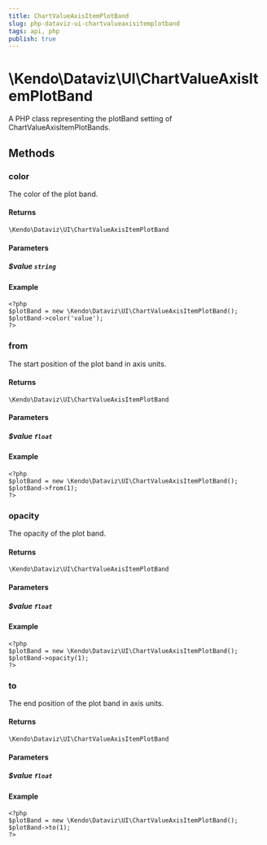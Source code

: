 ```yaml
---
title: ChartValueAxisItemPlotBand
slug: php-dataviz-ui-chartvalueaxisitemplotband
tags: api, php
publish: true
---
```


# \Kendo\Dataviz\UI\ChartValueAxisItemPlotBand

A PHP class representing the plotBand setting of ChartValueAxisItemPlotBands.


## Methods

### color
The color of the plot band.

#### Returns
`\Kendo\Dataviz\UI\ChartValueAxisItemPlotBand`

#### Parameters

##### $value `string`



#### Example 
    <?php
    $plotBand = new \Kendo\Dataviz\UI\ChartValueAxisItemPlotBand();
    $plotBand->color('value');
    ?>

### from
The start position of the plot band in axis units.

#### Returns
`\Kendo\Dataviz\UI\ChartValueAxisItemPlotBand`

#### Parameters

##### $value `float`



#### Example 
    <?php
    $plotBand = new \Kendo\Dataviz\UI\ChartValueAxisItemPlotBand();
    $plotBand->from(1);
    ?>

### opacity
The opacity of the plot band.

#### Returns
`\Kendo\Dataviz\UI\ChartValueAxisItemPlotBand`

#### Parameters

##### $value `float`



#### Example 
    <?php
    $plotBand = new \Kendo\Dataviz\UI\ChartValueAxisItemPlotBand();
    $plotBand->opacity(1);
    ?>

### to
The end position of the plot band in axis units.

#### Returns
`\Kendo\Dataviz\UI\ChartValueAxisItemPlotBand`

#### Parameters

##### $value `float`



#### Example 
    <?php
    $plotBand = new \Kendo\Dataviz\UI\ChartValueAxisItemPlotBand();
    $plotBand->to(1);
    ?>

